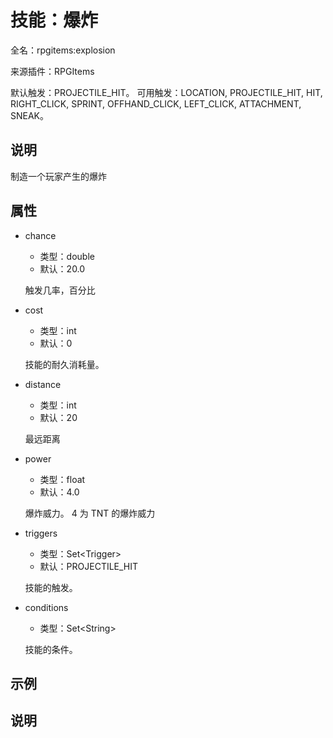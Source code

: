 # 技能：爆炸

<!-- 本文件是通过游戏内 `/rpgitem gen-wiki` 命令生成的。 -->
<!-- 请只在对应的 "beginCustomXXXX" 与 "endCustomXXXX" 间编辑。  -->
<!-- 如果您想修改技能或其属性的描述， -->
<!-- 请修改 "resources/lang/zh_CN.yml" 中对应的项。 -->

全名：rpgitems:explosion

来源插件：RPGItems

默认触发：PROJECTILE_HIT。 可用触发：LOCATION, PROJECTILE_HIT, HIT, RIGHT_CLICK, SPRINT, OFFHAND_CLICK, LEFT_CLICK, ATTACHMENT, SNEAK。

<!-- beginCustomHeader -->
<!-- endCustomHeader -->

## 说明

制造一个玩家产生的爆炸
<!-- beginCustomDescription -->
<!-- endCustomDescription -->

## 属性

* chance

  * 类型：double
  * 默认：20.0

  触发几率，百分比

* cost

  * 类型：int
  * 默认：0

  技能的耐久消耗量。

* distance

  * 类型：int
  * 默认：20

  最远距离

* power

  * 类型：float
  * 默认：4.0

  爆炸威力。 4 为 TNT 的爆炸威力

* triggers

  * 类型：Set&lt;Trigger&gt;
  * 默认：PROJECTILE_HIT

  技能的触发。

* conditions

  * 类型：Set&lt;String&gt;

  技能的条件。

<!-- beginCustomProperties -->
<!-- endCustomProperties -->

## 示例

<!-- beginCustomExample -->
<!-- endCustomExample -->

## 说明

<!-- beginCustomNote -->
<!-- endCustomNote -->